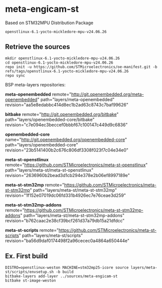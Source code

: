 meta-engicam-st
================

Based on STM32MPU Distribution Package 

	openstlinux-6.1-yocto-mickledore-mpu-v24.06.26

Retrieve the sources
--------------------

```
mkdir openstlinux-6.1-yocto-mickledore-mpu-v24.06.26
cd openstlinux-6.1-yocto-mickledore-mpu-v24.06.26
repo init -u https://github.com/STMicroelectronics/oe-manifest.git -b refs/tags/openstlinux-6.1-yocto-mickledore-mpu-v24.06.26
repo sync
```

BSP meta-layers repositories:

**meta-openembedded**
remote="http://git.openembedded.org/meta-openembedded"
path="layers/meta-openembedded"
revision="aa5e8edabbc414d8ec1b2ad63c8743c7baf99626"

**bitbake**
remote="http://git.openembedded.org/bitbake"
path="layers/openembedded-core/bitbake"
revision="c7e094ec3beccef0bbbf67c100147c449d9c6836"

**openembedded-core**
name="http://git.openembedded.org/openembedded-core"
path="layers/openembedded-core"
revision="23b5141400b2c676c806df3308f023f7c04e34e0"

**meta-st-openstlinux**
remote="https://github.com/STMicroelectronics/meta-st-openstlinux"
path="layers/meta-st/meta-st-openstlinux"
revision="2636960b2bead3d1cb294e378e2b06ef8997189e"

**meta-st-stm32mp**
remote="https://github.com/STMicroelectronics/meta-st-stm32mp"
path="layers/meta-st/meta-st-stm32mp"
revision="1f152e07019dc06fd331b4926ec7e76ceae3d259"

**meta-st-stm32mp-addons**
remote="https://github.com/STMicroelectronics/meta-st-stm32mp-addons"
path="layers/meta-st/meta-st-stm32mp-addons"
revision="b762caac2e38cf39bcf261d37a79db15a21dfdcc"

**meta-st-scripts**
remote="https://github.com/STMicroelectronics/meta-st-scripts"
path="layers/meta-st/scripts"
revision="ba56d9daf0174498f2a96cecec0a4864a650444e"

Ex. First build
-----------

```
DISTRO=openstlinux-weston MACHINE=stm32mp25-icore source layers/meta-st/scripts/envsetup.sh -b build
bitbake-layers add-layer ../sources/meta-engicam-st
bitbake st-image-weston
```


